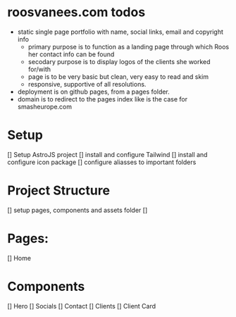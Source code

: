 # roosvanees.com todos
- static single page portfolio with name, social links, email and copyright info
  - primary purpose is to function as a landing page through which Roos her contact info can be found
  - secodary purpose is to display logos of the clients she worked for/with
  - page is to be very basic but clean, very easy to read and skim
  - responsive, supportive of all resolutions.
- deployment is on github pages, from a pages folder. 
- domain is to redirect to the pages index like is the case for smasheurope.com

# Setup
  [] Setup AstroJS project
  [] install and configure Tailwind
  [] install and configure icon package
  [] configure aliasses to important folders
  
# Project Structure 
  [] setup pages, components and assets folder
  [] 

# Pages:
  [] Home

# Components
  [] Hero
  [] Socials
  [] Contact
  [] Clients
  [] Client Card
  


